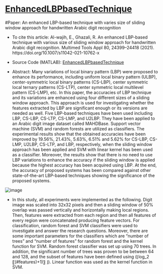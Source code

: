   <body>
    <div class="container-lg px-3 my-5 markdown-body">
      <h1><a href="https://ebrahimalwajih.github.io/EnhancedLBPbasedTechnique/">EnhancedLBPbasedTechnique</a></h1>
      

      

<p>#Paper: 
An enhanced LBP-based technique with varies size of sliding window approach for handwritten Arabic digit recognition</p>

<ul>
  <li>
    <p>To cite this article: Al-wajih, E., Ghazali, R. An enhanced LBP-based technique with various size of sliding window approach for handwritten Arabic digit recognition. Multimed Tools Appl 80, 24399–24418 (2021). https://doi.org/10.1007/s11042-021-10762-x</p>
  </li>
  <li>
    <p>Source Code (MATLAB): <a href="https://github.com/EbrahimAlwajih/EnhancedLBPbasedTechnique">EnhancedLBPbasedTechnique
</a></p>
  </li>
  <li>
    <p>Abstract: Many variations of local binary pattern (LBP) were proposed to enhance its performance, including uniform local binary pattern (ULBP), center-symmetric local binary patterns (CS-LBP), center symmetric local ternary patterns (CS-LTP), center symmetric local multilevel pattern (CS-LMP), etc. In this paper, the accuracies of LBP technique and its variations are enhanced using four different sizes of a sliding window approach. This approach is used for investigating whether the features extracted by LBP are significant enough or its versions are needed as well. Five LBP-based techniques have been used including LBP, CS-LBP, CS-LTP, CS-LMP, and U2LBP. They have been applied to an Arabic digit image dataset called MAHDBase. Support vector machine (SVM) and random forests are utilized as classifiers. The experimental results show that the obtained accuracies have been improved by 19.56%, 21.43%, 5.63%, 6.51% and 5.62% for CS-LBP, CS-LMP, U2LBP, CS-LTP, and LBP, respectively, when the sliding window approach has been applied and SVM with linear kernel has been used as a classifier. Moreover, the results show that there is no need to use LBP variations to enhance the accuracy if the sliding window is applied because the highest accuracy has been acquired using LBP. At the end, the accuracy of proposed systems has been compared against other state-of-the-art LBP-based techniques showing the significance of the proposed systems.</p>
  </li>
</ul>

<p><img src="https://user-images.githubusercontent.com/15468033/170826557-1f91e31b-60c4-48b3-a009-4c31436a7b23.png" alt="image" /></p>

<ul>
  <li>In this study, all experiments were implemented as the following. Digit image was scaled into 32x32 pixels and then a sliding window of 50% overlap was passed vertically and horizontally making local regions. Then, features were extracted from each region and then all features of every region were concatenated producing feature vectors. For classification, random forest and SVM classifiers were used to investigate and answer the research questions. Moreover, there are some important parameters for the classifiers which are “number of trees” and “number of features” for random forest and the kernel function for SVM. Random forest classifier was set up using 70 trees. In addition, the significant number of trees was proven to be between 64 and 128, and the subset of features have been defined using (⌊log_2⁡〖(#features)+1)〗 ⌋). Linear function was used as the kernel function in SVM.</li>
</ul>

    
  </body>
</html>
